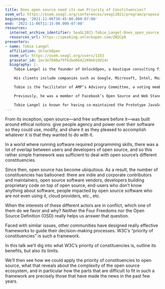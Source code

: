 ```yaml
---
title: Does open source need its own Priority of Constituencies?
osem_url: https://osem.seagl.org/conferences/seagl2021/program/proposals/838
beginning: '2021-11-06T10:45:00.000-07:00'
end: '2021-11-06T11:15:00.000-07:00'
resources:
  internet_archive_identifier: SeaGL2021-Tobie_Langel-Does_open_source_need_its_own_Priority_of_Constituencies
  resources_url: https://speaking.unlockopen.com/ZW2Cp8
presenters:
- name: Tobie Langel
  affiliation: UnlockOpen
  osem_url: https://osem.seagl.org/users/1153
  gravatar_id: 2ec3e7040a79f61be6642269eb1dd14c
  biography: |-
    Tobie Langel is the founder of UnlockOpen, a boutique consulting firm that helps large organizations build a strong open source culture and leverage it to recruit, retain, and foster top software engineering talent, improve team efficiency and boost innovation.

    His clients include companies such as Google, Microsoft, Intel, Mozilla, Coil, or Airtable.

    Tobie is the facilitator of AMP’s Advisory Committee, a voting member of the OpenJS Foundation Cross Project Council, sits on the Advisory Council of OASIS Open Projects, and is a Founding Member of the Organization for Ethical Source.

    Previously, he was a member of Facebook’s Open Source and Web Standards team, and was Facebook’s Advisory Committee representative at W3C.

    Tobie Langel is known for having co-maintained the Prototype JavaScript Framework. He also edited a number of Web standards, including WebIDL, and led W3C’s Web platform testing effort.
---
```


From its inception, open source—and free software before it—was built around ethical notions: give people agency and power over their software so they could use, modify, and share it as they pleased to accomplish whatever it is that they wanted to do with it.

In a world where running software required programming skills, there was a lot of overlap between users and developers of open source, and so this rather simple framework was sufficient to deal with open source’s different constituencies.

Since then, open source has become ubiquitous. As a result, the number of constituencies has ballooned: there are indie and corporate contributors and maintainers, open source software vendors, developers building proprietary code on top of open source, end-users who don’t know anything about software, people impacted by open source software who are not even using it, cloud providers, etc., etc.

When the interests of these different actors are in conflict, which one of them do we favor and why? Neither the Four Freedoms nor the Open Source Definition (OSD) really helps us answer that question.

Faced with similar issues, other communities have designed really effective frameworks to guide their decision-making processes. W3C’s “priority of constituencies” is such a framework.

In this talk we’ll dig into what W3C’s priority of constituencies is, outline its benefits, but also its limits.

We’ll then see how we could apply the priority of constituencies to open source, what that reveals about the complexity of the open source ecosystem, and in particular how the parts that are difficult to fit in such a framework are precisely those that have made the news in the past few years.
